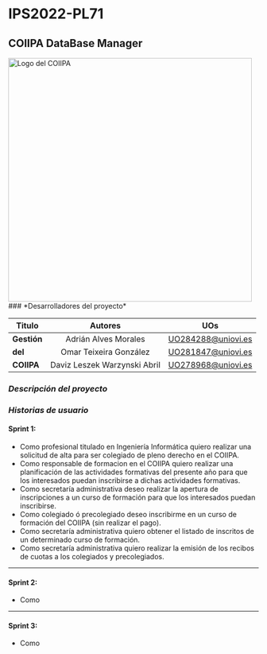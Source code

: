 # IPS2022-PL71
## COIIPA DataBase Manager
<img src="https://user-images.githubusercontent.com/91057639/193476932-2d8eb8f6-8b87-4029-ad6a-909101684e20.jpg" alt="Logo del COIIPA" width="490"/>
### *Desarrolladores del proyecto*

|    Titulo     |            Autores            |         UOs        |
| ------------- |:-----------------------------:|:------------------:|
|  **Gestión**  |     Adrián Alves Morales      | UO284288@uniovi.es |
|    **del**    |    Omar Teixeira González     | UO281847@uniovi.es |
|   **COIIPA**  |  Daviz Leszek Warzynski Abril | UO278968@uniovi.es |


### *Descripción del proyecto*

### *Historias de usuario*
#### Sprint 1:

  - Como profesional titulado en Ingeniería Informática quiero realizar una solicitud de alta para ser colegiado de pleno derecho en el COIIPA.
  - Como responsable de formacion en el COIIPA quiero realizar una planificación de las actividades formativas del presente año para que los interesados puedan   inscribirse a dichas actividades formativas.
  - Como secretaría administrativa deseo realizar la apertura de inscripciones a un curso de formación para que los interesados puedan inscribirse.
  - Como colegiado ó precolegiado deseo inscribirme en un curso de formación del COIIPA (sin realizar el pago).
  - Como secretaría administrativa quiero obtener el listado de inscritos de un determinado curso de formación.
  - Como secretaría administrativa quiero realizar la emisión de los recibos de cuotas a los colegiados y precolegiados.

---
#### Sprint 2:

  - Como

---
#### Sprint 3:

  - Como
